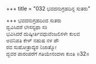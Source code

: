 +++
title = "032 ಭವದನುಗ್ರಹದಿನ್ದ ಸುತರು"

+++
ಭವದನುಗ್ರಹದಿಂದ ಸುತರು  
ದ್ಭವಿಸಿದರೆ ಲೇಸನ್ಯಥಾ ಸಂ  
ಭವಿಸಿದರೆ ದುಷ್ಕೀರ್ತಿವಧುವೆಂಜಲಿಸಳೇ ಕುಲವ   
ಅವನಿಪತಿ ಕೇಳ್ ನಹುಷ ನಳ ಪೌ  
ರವ ಸುಹೋತ್ರಾದ್ಯರ ನಿಜಾತ್ಮೋ  
ದ್ಭವರ ಪಾರಂಪರೆಗೆ ಗತಿಯೇನಂದಳಾ ಕುಂತಿ     ॥32॥